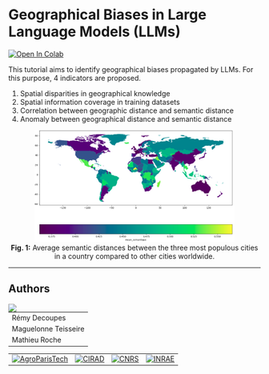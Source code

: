 # Geographical Biases in Large Language Models (LLMs)

[![Open In Colab](https://colab.research.google.com/assets/colab-badge.svg)](https://colab.research.google.com/github.com/tetis-nlp/geographical-biases-in-llms/blob/master/tutorial.ipynb)

This tutorial aims to identify geographical biases propagated by LLMs. For this purpose, 4 indicators are proposed.

1. Spatial disparities in geographical knowledge
2. Spatial information coverage in training datasets
3. Correlation between geographic distance and semantic distance
4. Anomaly between geographical distance and semantic distance

<p align="center">
  <img src="readme.ressources/World_aggregated_bert.png" alt="Semantic Distances" width="400"/><br/>
  <strong>Fig. 1:</strong> Average semantic distances between the three most populous cities in a country compared to other cities worldwide.
</p>


-----
## Authors

<img align="left" src="https://www.umr-tetis.fr/images/logo-header-tetis.png">

|           |
|----------------------|
| Rémy Decoupes        |
| Maguelonne Teisseire |
| Mathieu Roche        |


|   |   |   |   |
|---|---|---|---|
| <a href="https://www.agroparistech.fr/"><img src="https://ecampus.paris-saclay.fr/pluginfile.php/422294/coursecat/description/logo_sansbaseline.png" alt="AgroParisTech"/></a> | <a href="https://www.cirad.fr/"><img src="https://en.agreenium.fr/sites/default/files/styles/large/public/CIRAD.jpg" alt="CIRAD" /></a> | <a href="https://www.cnrs.fr"><img src="https://upload.wikimedia.org/wikipedia/fr/thumb/7/72/Logo_Centre_national_de_la_recherche_scientifique_%282023-%29.svg/langfr-130px-Logo_Centre_national_de_la_recherche_scientifique_%282023-%29.svg.png" alt="CNRS"/></a> | <a href="https://www.inrae.fr"><img src="https://www.inrae.fr/themes/custom/inrae_socle/logo.svg" alt="INRAE" /></a> |
